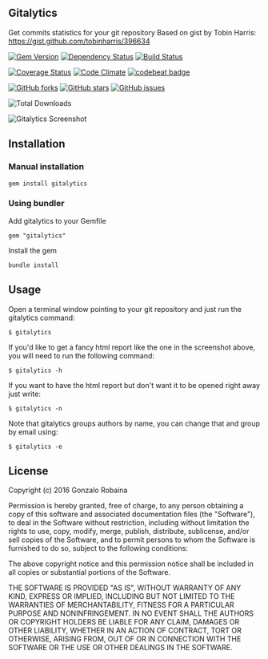 ## Gitalytics

Get commits statistics for your git repository
Based on gist by Tobin Harris: https://gist.github.com/tobinharris/396634

[![Gem Version](https://badge.fury.io/rb/gitalytics.png)](http://badge.fury.io/rb/gitalytics)
[![Dependency Status](https://gemnasium.com/pepito2k/gitalytics.png)](https://gemnasium.com/pepito2k/gitalytics)
[![Build Status](https://travis-ci.org/pepito2k/gitalytics.png)](https://travis-ci.org/pepito2k/gitalytics)

[![Coverage Status](https://coveralls.io/repos/pepito2k/gitalytics/badge.png?branch=master)](https://coveralls.io/r/pepito2k/gitalytics?branch=master)
[![Code Climate](https://codeclimate.com/github/pepito2k/gitalytics.png)](https://codeclimate.com/github/pepito2k/gitalytics)
[![codebeat badge](https://codebeat.co/badges/166f8f5d-5596-44ef-a762-4b89fc5b531f)](https://codebeat.co/projects/github-com-pepito2k-gitalytics)

[![GitHub forks](https://img.shields.io/github/forks/pepito2k/gitalytics.svg)](https://github.com/pepito2k/gitalytics/network)
[![GitHub stars](https://img.shields.io/github/stars/pepito2k/gitalytics.svg)](https://github.com/pepito2k/gitalytics/stargazers)
[![GitHub issues](https://img.shields.io/github/issues/pepito2k/gitalytics.svg)](https://github.com/pepito2k/gitalytics/issues)

![Total Downloads](http://ruby-gem-downloads-badge.herokuapp.com/gitalytics?type=total)

![Gitalytics Screenshot](http://photos.gonzalo.robaina.me.s3.amazonaws.com/gitalytics_screen.png "Gitalytics Screenshot")

## Installation

### Manual installation

    gem install gitalytics

### Using bundler
Add gitalytics to your Gemfile

    gem "gitalytics"

Install  the gem

    bundle install

## Usage
Open a terminal window pointing to your git repository and just run the gitalytics command:

    $ gitalytics

If you'd like to get a fancy html report like the one in the screenshot above, you will need to run the following command:

    $ gitalytics -h

If you want to have the html report but don't want it to be opened right away just write:

    $ gitalytics -n

Note that gitalytics groups authors by name, you can change that and group by email using:

    $ gitalytics -e

## License
Copyright (c) 2016 Gonzalo Robaina

Permission is hereby granted, free of charge, to any person obtaining a copy
of this software and associated documentation files (the "Software"), to deal
in the Software without restriction, including without limitation the rights
to use, copy, modify, merge, publish, distribute, sublicense, and/or sell
copies of the Software, and to permit persons to whom the Software is
furnished to do so, subject to the following conditions:

The above copyright notice and this permission notice shall be included in
all copies or substantial portions of the Software.

THE SOFTWARE IS PROVIDED "AS IS", WITHOUT WARRANTY OF ANY KIND, EXPRESS OR
IMPLIED, INCLUDING BUT NOT LIMITED TO THE WARRANTIES OF MERCHANTABILITY,
FITNESS FOR A PARTICULAR PURPOSE AND NONINFRINGEMENT. IN NO EVENT SHALL THE
AUTHORS OR COPYRIGHT HOLDERS BE LIABLE FOR ANY CLAIM, DAMAGES OR OTHER
LIABILITY, WHETHER IN AN ACTION OF CONTRACT, TORT OR OTHERWISE, ARISING FROM,
OUT OF OR IN CONNECTION WITH THE SOFTWARE OR THE USE OR OTHER DEALINGS IN
THE SOFTWARE.
